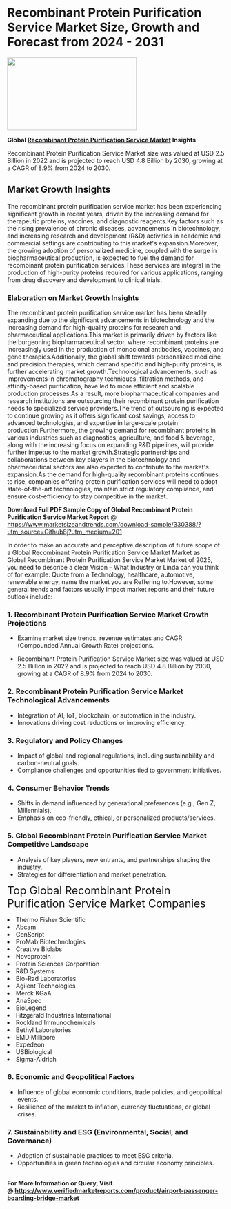 <H1>Recombinant Protein Purification Service Market Size, Growth and Forecast from 2024 - 2031</H1><img class="aligncenter size-medium wp-image-584254" src="https://thirdeyenews.in/wp-content/uploads/2024/09/Global-Market-Research-300x168.jpeg" alt="" width="300" height="168" /><p><strong>Global&nbsp;<a href="https://www.marketsizeandtrends.com/download-sample/330388/?utm_source=Github8j?utm_medium=201">Recombinant Protein Purification Service Market</a> Insights</strong></p><p>Recombinant Protein Purification Service Market size was valued at USD 2.5 Billion in 2022 and is projected to reach USD 4.8 Billion by 2030, growing at a CAGR of 8.9% from 2024 to 2030.</p><p><h2>Market Growth Insights</h2> The recombinant protein purification service market has been experiencing significant growth in recent years, driven by the increasing demand for therapeutic proteins, vaccines, and diagnostic reagents.Key factors such as the rising prevalence of chronic diseases, advancements in biotechnology, and increasing research and development (R&D) activities in academic and commercial settings are contributing to this market's expansion.Moreover, the growing adoption of personalized medicine, coupled with the surge in biopharmaceutical production, is expected to fuel the demand for recombinant protein purification services.These services are integral in the production of high-purity proteins required for various applications, ranging from drug discovery and development to clinical trials. <h3>Elaboration on Market Growth Insights</h3> The recombinant protein purification service market has been steadily expanding due to the significant advancements in biotechnology and the increasing demand for high-quality proteins for research and pharmaceutical applications.This market is primarily driven by factors like the burgeoning biopharmaceutical sector, where recombinant proteins are increasingly used in the production of monoclonal antibodies, vaccines, and gene therapies.Additionally, the global shift towards personalized medicine and precision therapies, which demand specific and high-purity proteins, is further accelerating market growth.Technological advancements, such as improvements in chromatography techniques, filtration methods, and affinity-based purification, have led to more efficient and scalable production processes.As a result, more biopharmaceutical companies and research institutions are outsourcing their recombinant protein purification needs to specialized service providers.The trend of outsourcing is expected to continue growing as it offers significant cost savings, access to advanced technologies, and expertise in large-scale protein production.Furthermore, the growing demand for recombinant proteins in various industries such as diagnostics, agriculture, and food & beverage, along with the increasing focus on expanding R&D pipelines, will provide further impetus to the market growth.Strategic partnerships and collaborations between key players in the biotechnology and pharmaceutical sectors are also expected to contribute to the market's expansion.As the demand for high-quality recombinant proteins continues to rise, companies offering protein purification services will need to adopt state-of-the-art technologies, maintain strict regulatory compliance, and ensure cost-efficiency to stay competitive in the market.</p><p><span class=""><strong>Download Full PDF Sample Copy of Global Recombinant Protein Purification Service Market Report</strong> @ <a href="https://www.marketsizeandtrends.com/download-sample/330388/?utm_source=Github8j?utm_medium=201" target="_blank">https://www.marketsizeandtrends.com/download-sample/330388/?utm_source=Github8j?utm_medium=201</a></span></p><p>In order to make an accurate and perceptive description of future scope of a Global&nbsp;Recombinant Protein Purification Service Market Market as Global&nbsp;Recombinant Protein Purification Service Market Market of 2025, you need to describe a clear Vision &ndash; What Industry or Linda can you think of for example: Quote from a Technology, healthcare, automotive, renewable energy, name the market you are Reffering to.However, some general trends and factors usually impact market reports and their future outlook include:</p><h3>1.&nbsp;<strong>Recombinant Protein Purification Service Market Growth Projections</strong></h3><ul><li>Examine market size trends, revenue estimates and CAGR (Compounded Annual Growth Rate) projections.</li><li><p>Recombinant Protein Purification Service Market size was valued at USD 2.5 Billion in 2022 and is projected to reach USD 4.8 Billion by 2030, growing at a CAGR of 8.9% from 2024 to 2030.</p></li></ul><h3>2.&nbsp;<strong>Recombinant Protein Purification Service Market Technological Advancements</strong></h3><ul><li>Integration of AI, IoT, blockchain, or automation in the industry.</li><li>Innovations driving cost reductions or improving efficiency.</li></ul><h3>3.&nbsp;<strong>Regulatory and Policy Changes</strong></h3><ul><li>Impact of global and regional regulations, including sustainability and carbon-neutral goals.</li><li>Compliance challenges and opportunities tied to government initiatives.</li></ul><h3>4.&nbsp;<strong>Consumer Behavior Trends</strong></h3><ul><li>Shifts in demand influenced by generational preferences (e.g., Gen Z, Millennials).</li><li>Emphasis on eco-friendly, ethical, or personalized products/services.</li></ul><h3>5.&nbsp;<strong>Global Recombinant Protein Purification Service Market Competitive Landscape</strong></h3><ul><li>Analysis of key players, new entrants, and partnerships shaping the industry.</li><li>Strategies for differentiation and market penetration.</li></ul><p data-pm-slice="1 1 []"><span style="color: inherit; font-family: inherit; font-size: 25px;">Top Global Recombinant Protein Purification Service Market Companies</span></p><div class="" data-test-id=""><p><li>Thermo Fisher Scientific</li><li> Abcam</li><li> GenScript</li><li> ProMab Biotechnologies</li><li> Creative Biolabs</li><li> Novoprotein</li><li> Protein Sciences Corporation</li><li> R&D Systems</li><li> Bio-Rad Laboratories</li><li> Agilent Technologies</li><li> Merck KGaA</li><li> AnaSpec</li><li> BioLegend</li><li> Fitzgerald Industries International</li><li> Rockland Immunochemicals</li><li> Bethyl Laboratories</li><li> EMD Millipore</li><li> Expedeon</li><li> USBiological</li><li> Sigma-Aldrich</li></p></div><h3>6.&nbsp;<strong>Economic and Geopolitical Factors</strong></h3><ul><li>Influence of global economic conditions, trade policies, and geopolitical events.</li><li>Resilience of the market to inflation, currency fluctuations, or global crises.</li></ul><h3>7.&nbsp;<strong>Sustainability and ESG (Environmental, Social, and Governance)</strong></h3><ul><li>Adoption of sustainable practices to meet ESG criteria.</li><li>Opportunities in green technologies and circular economy principles.</li></ul><h2><strong style="font-size: 14px;">For More Information or Query, Visit @&nbsp;</strong><a style="background-color: #ffffff; font-size: 14px;" href="https://www.marketsizeandtrends.com/report/recombinant-protein-purification-service-market/" target="_blank">https://www.verifiedmarketreports.com/product/airport-passenger-boarding-bridge-market</a></h2>